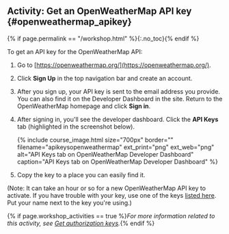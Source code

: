 ## <i class="fa fa-user-circle"></i> Activity: Get an OpenWeatherMap API key {#openweathermap_apikey}
{% if page.permalink == "/workshop.html" %}{:.no_toc}{% endif %}

To get an API key for the OpenWeatherMap API:

1.  Go to [https://openweathermap.org/](https://openweathermap.org/).
2.  Click **Sign Up** in the top navigation bar and create an account.
3.  After you sign up, your API key is sent to the email address you provide. You can also find it on the Developer Dashboard in the site. Return to the OpenWeatherMap homepage and click **Sign in**.
4.  After signing in, you'll see the developer dashboard. Click the **API Keys** tab (highlighted in the screenshot below).

    {% include course_image.html size="700px" border="" filename="apikeysopenweathermap" ext_print="png" ext_web="png" alt="API Keys tab on OpenWeatherMap Developer Dashboard" caption="API Keys tab on OpenWeatherMap Developer Dashboard" %}

5.  Copy the key to a place you can easily find it.

(Note: It can take an hour or so for a new OpenWeatherMap API key to activate. If you have trouble with your key, use one of the keys [listed here](http://idratherbewriting.site/apikeys). Put your name next to the key you're using.)

{% if page.workshop_activities == true %}*For more information related to this activity, see [Get authorization keys](docapis_get_auth_keys.html).*{% endif %}
